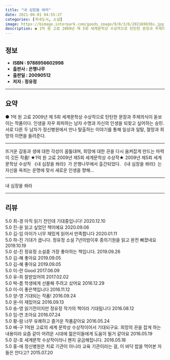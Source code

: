 ```yaml
---
title: "내 심장을 쏴라"
date: 2021-06-01 04:55:27
categories: [국내도서, 소설]
image: https://bimage.interpark.com/goods_image/9/8/3/6/202169836s.jpg
description: ● 1억 원 고료 2009년 제 5회 세계문학상 수상작으로 탄탄한 문장과 주제의식이 돋보이는 작품이다. 인생을 자꾸 회피하는 남자 수명과 자신의 인생을 되찾고 싶어하는 승민. 서로 다른 두 남자가 정신병원에서 만나 탈출하는 이야기를 통해 일상과 일탈, 절망과 희망의 이면을 들려준다.
---
```


## **정보**

- **ISBN : 9788956602998**
- **출판사 : 은행나무**
- **출판일 : 20090512**
- **저자 : 정유정**

------



## **요약**

●  1억 원 고료 2009년 제 5회 세계문학상 수상작으로 탄탄한 문장과 주제의식이 돋보이는 작품이다. 인생을 자꾸 회피하는 남자 수명과 자신의 인생을 되찾고 싶어하는 승민. 서로 다른 두 남자가 정신병원에서 만나 탈출하는 이야기를 통해 일상과 일탈, 절망과 희망의 이면을 들려준다.

------

뜨거운 감동과 생에 대한 각성이 꿈틀대며, 희망에 대한 끈을 다시 움켜잡게 만드는 마력이 깃든 작품! ★1억 원 고료 2009년 제5회 세계문학상 수상작★ 2009년 제5회 세계문학상 수상작 《내 심장을 쏴라》가 은행나무에서 출간되었다. 《내 심장을 쏴라》는 자신을 옥죄는 운명에 맞서 새로운 인생을 향해... 

------


내 심장을 쏴라 

------


## **리뷰** 

5.0 최-경 아직 읽기 전인데 기대중입니다! 2020.12.10 <br/>5.0 진-윤 읽고 싶었던 책이예요 2020.09.06 <br/>5.0 김-임 아이가 너무 재밌게 읽어서 만족합니다 2020.01.11 <br/>5.0 하-진 기대가 큽니다. 정유정 소설 7년의밤이후 종의기원을 읽고 완전 빠졌네요 2019.10.19 <br/>5.0 성-진 정유정 소설중 가장 좋아하는 책입니다. 2019.09.26 <br/>5.0 김-혜 좋아요  2019.09.05 <br/>5.0 김-혜 좋아요  2019.09.05 <br/>5.0 이-란 Good 2017.06.09 <br/>5.0 유-희 잘받았어여 2017.02.02 <br/>5.0 박-름 학생에게 선물해 주려고 샀어요 2016.12.29 <br/>5.0 이-이 좋은책입니다 2016.11.12 <br/>5.0 양-영 기대되는 작품! 2016.09.24 <br/>5.0 윤-미 재밌어요 2016.09.13 <br/>5.0 송-영 읽기전이지만 정유정 작가의 책이라 기대됩니다 2016.08.12 <br/>5.0 임-연 조아요 2016.07.24 <br/>5.0 황-람 너무 유쾌하고 즐거운 작품같아요 2016.05.24 <br/>5.0 배-구 1억원 고료의 세계 문학상 수상작이어서 기대되구요. 희망의 끈을 잡게 하는 내용이라 요즘 같이 어려운 시대에 젊은이들에게 도움이 될거 같아요 2016.05.19 <br/>5.0 강-호 세계문학 수상작이라니 왠지 궁금해집니다. 2016.05.18 <br/>5.0 홍-애 정신병원은 치료 기관이 아니라 교육 기관이라는 걸, 이 바닥 밥을 먹어본 자들은 안다고? 2015.07.20 <br/>